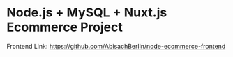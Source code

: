 # Node.js + MySQL + Nuxt.js Ecommerce Project

Frontend Link: https://github.com/AbisachBerlin/node-ecommerce-frontend